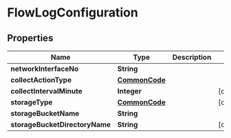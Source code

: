 
# FlowLogConfiguration

## Properties
Name | Type | Description | Notes
------------ | ------------- | ------------- | -------------
**networkInterfaceNo** | **String** |  | 
**collectActionType** | [**CommonCode**](CommonCode.md) |  | 
**collectIntervalMinute** | **Integer** |  |  [optional]
**storageType** | [**CommonCode**](CommonCode.md) |  |  [optional]
**storageBucketName** | **String** |  | 
**storageBucketDirectoryName** | **String** |  |  [optional]



